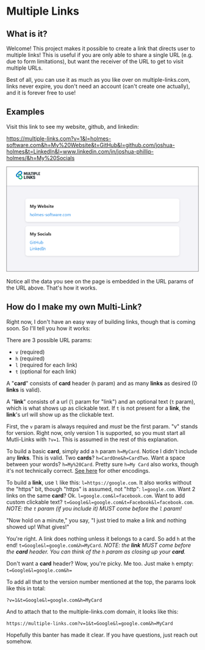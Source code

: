 # Multiple Links

## What is it?

Welcome! This project makes it possible to create a link that directs user to multiple links! This is useful if you are only able to share a single URL (e.g. due to form limitations), but want the receiver of the URL to get to visit multiple URLs.

Best of all, you can use it as much as you like over on multiple-links.com, links never expire, you don't need an account (can't create one actually), and it is forever free to use!

## Examples

Visit this link to see my website, github, and linkedin:

https://multiple-links.com?v=1&l=holmes-software.com&h=My%20Website&t=GitHub&l=github.com/joshua-holmes&t=LinkedIn&l=www.linkedin.com/in/joshua-phillip-holmes/&h=My%20Socials

<img src="./images/demo.png" />

Notice all the data you see on the page is embedded in the URL params of the URL above. That's how it works.

## How do I make my own Multi-Link?

Right now, I don't have an easy way of building links, though that is coming soon. So I'll tell you how it works:

There are 3 possible URL params:
* `v` (required)
* `h` (required)
* `l` (required for each link)
* `t` (optional for each link)

A "__card__" consists of __card__ header (`h` param) and as many __links__ as desired (0 __links__ is valid).

A "__link__" consists of a url (`l` param for "link") and an optional text (`t` param), which is what shows up as clickable text. If `t` is not present for a __link__, the __link__'s url will show up as the clickable text.

First, the `v` param is always required and _must_ be the first param. "v" stands for version. Right now, only version 1 is supported, so you must start all Mutli-Links with `?v=1`. This is assumed in the rest of this explanation.

To build a basic __card__, simply add a `h` param `h=MyCard`. Notice I didn't include any __links__. This is valid. Two __cards__? `h=CardOne&h=CardTwo`. Want a space between your words? `h=My%20Card`. Pretty sure `h=My Card` also works, though it's not technically correct. [See here](https://www.w3schools.com/tags/ref_urlencode.ASP) for other encodings.

To build a __link__, use `l` like this: `l=https://google.com`. It also works without the "https" bit, though "https" is assumed, not "http": `l=google.com`. Want 2 links on the same __card__? Ok. `l=google.com&l=facebook.com`. Want to add custom clickable text? `t=Google&l=google.com&t=Facebook&l=facebook.com`. _NOTE: the `t` param (if you include it) MUST come before the `l` param!_

"Now hold on a minute," you say, "I just tried to make a link and nothing showed up! What gives!"

You're right. A link does nothing unless it belongs to a card. So add `h` at the end! `t=Google&l=google.com&h=MyCard`. _NOTE: the __link__ MUST come before the __card__ header. You can think of the `h` param as closing up your __card__._

Don't want a __card__ header? Wow, you're picky. Me too. Just make `h` empty: `t=Google&l=google.com&h=`

To add all that to the version number mentioned at the top, the params look like this in total:

```
?v=1&t=Google&l=google.com&h=MyCard
```

And to attach that to the multiple-links.com domain, it looks like this:

```
https://multiple-links.com?v=1&t=Google&l=google.com&h=MyCard
```

Hopefully this banter has made it clear. If you have questions, just reach out somehow.
